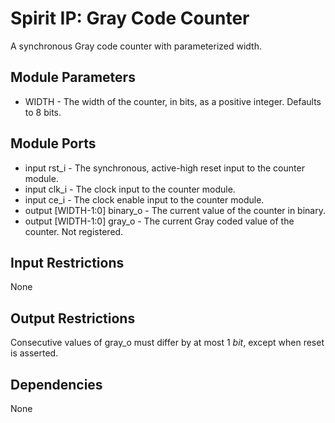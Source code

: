 # Spirit IP: Gray Code Counter

A synchronous Gray code counter with parameterized width.

## Module Parameters

* WIDTH     - The width of the counter, in bits, as a positive integer. Defaults to 8 bits.

## Module Ports

* input rst_i                   - The synchronous, active-high reset input to the counter module.
* input clk_i                   - The clock input to the counter module.
* input ce_i                    - The clock enable input to the counter module.
* output [WIDTH-1:0] binary_o   - The current value of the counter in binary.
* output [WIDTH-1:0] gray_o     - The current Gray coded value of the counter. Not registered.

## Input Restrictions

None

## Output Restrictions

Consecutive values of gray_o must differ by at most 1 _bit_, except when reset is asserted.

## Dependencies

None

